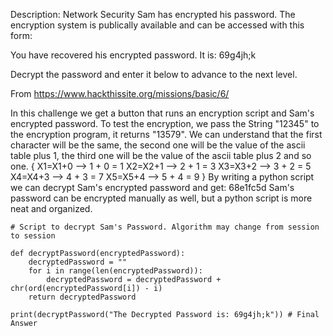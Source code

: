 Description:
Network Security Sam has encrypted his password. The encryption system is publically available and can be accessed with this form:

You have recovered his encrypted password. It is:
69g4jh;k

Decrypt the password and enter it below to advance to the next level.

From <https://www.hackthissite.org/missions/basic/6/> 

In this challenge we get a button that runs an encryption script and Sam's encrypted password.
To test the encryption, we pass the String "12345" to the encryption program, it returns "13579".
We can understand that the first character will be the same, the second one will be the value of the ascii table plus 1, the third one will be the value of the ascii table plus 2 and so one.
{
X1=X1+0 --> 1 + 0 = 1
X2=X2+1 --> 2 + 1 = 3 
X3=X3+2 --> 3 + 2 = 5 
X4=X4+3 --> 4 + 3 = 7 
X5=X5+4 --> 5 + 4 = 9
}
By writing a python script we can decrypt Sam's encrypted password and get: 68e1fc5d
Sam's password can be encrypted manually as well, but a python script is more neat and organized.


    # Script to decrypt Sam's Password. Algorithm may change from session to session

    def decryptPassword(encryptedPassword):
        decryptedPassword = ""
        for i in range(len(encryptedPassword)):
            decryptedPassword = decryptedPassword + chr(ord(encryptedPassword[i]) - i)
        return decryptedPassword

    print(decryptPassword("The Decrypted Password is: 69g4jh;k")) # Final Answer